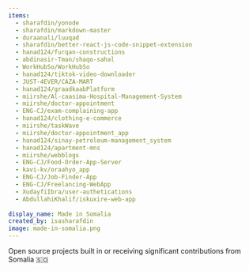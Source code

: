 ```yaml
---
items:
  - sharafdin/yonode
  - sharafdin/markdown-master
  - duraanali/luuqad
  - sharafdin/better-react-js-code-snippet-extension
  - hanad124/furqan-constructions
  - abdinasir-Tman/shaqo-sahal
  - WorkHubSo/WorkHubSo
  - hanad124/tiktok-video-downloader
  - JUST-4EVER/CAZA-MART
  - hanad124/graadkaabPlatform
  - miirshe/Al-caasima-Hospital-Management-System
  - miirshe/doctor-appointment
  - ENG-CJ/exam-complaining-app
  - hanad124/clothing-e-commerce
  - miirshe/taskWave
  - miirshe/doctor-appointment_app
  - hanad124/sinay-petroleum-management_system
  - hanad124/apartment-mns
  - miirshe/webblogs
  - ENG-CJ/Food-Order-App-Server
  - kavi-kv/oraahyo_app
  - ENG-CJ/Job-Finder-App
  - ENG-CJ/Freelancing-WebApp
  - XudayfiIbra/user-authetications
  - AbdullahiKhalif/iskuxire-web-app
  
display_name: Made in Somalia
created_by: isasharafdin
image: made-in-somalia.png
---
```

Open source projects built in or receiving significant contributions from Somalia :somalia:

